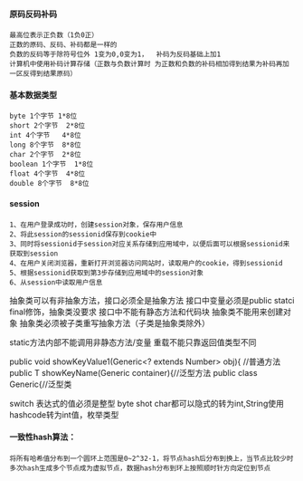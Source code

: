 #### 原码反码补码

	最高位表示正负数（1负0正）
	正数的原码、反码、补码都是一样的
	负数的反码等于除符号位外 1变为0,0变为1，  补码为反码基础上加1
	计算机中使用补码计算存储（正数与负数计算时 为正数和负数的补码相加得到结果为补码再加一区反得到结果原码）
	
#### 基本数据类型
	byte 1个字节 1*8位
	short 2个字节  2*8位
	int 4个字节   4*8位
	long 8个字节  8*8位
	char 2个字节  2*8位
	boolean 1个字节  1*8位
	float 4个字节  4*8位
    double 8个字节  8*8位
#### session

	1、在用户登录成功时，创建session对象，保存用户信息
	2、将此session的sessionid保存到cookie中
	3、同时将sessionid于session对应关系存储到应用域中，以便后面可以根据sessionid来获取到session
	4、在用户关闭浏览器，重新打开浏览器访问网站时，读取用户的cookie，得到sessionid
	5、根据sessionid获取到第3步存储到应用域中的session对象
	6、从session中读取用户信息

抽象类可以有非抽象方法，接口必须全是抽象方法
接口中变量必须是public statci final修饰，抽象类没要求
接口中不能有静态方法和代码块
抽象类不能用来创建对象
抽象类必须被子类重写抽象方法（子类是抽象类除外）

static方法内部不能调用非静态方法/变量
重载不能只靠返回值类型不同

public void showKeyValue1(Generic<? extends Number> obj){  //普通方法
public <T extends Number> T showKeyName(Generic<T> container){//泛型方法
public class Generic<T extends Number>{//泛型类

switch 表达式的值必须是整型 byte shot char都可以隐式的转为int,String使用hashcode转为int值，枚举类型


#### 一致性hash算法：
	将所有哈希值分布到一个圆环上范围是0~2^32-1，将节点hash后分布到换上，当节点比较少时多次hash生成多个节点成为虚拟节点，数据hash分布到环上按照顺时针方向定位到节点
